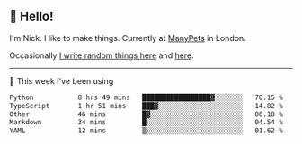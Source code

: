 ## 👋 Hello! 

I'm Nick. I like to make things. Currently at [ManyPets](https://manypets.com) in London.

Occasionally [I write random things here](https://nicksnell.com) and [here](https://twitter.com/nicksnell).

-------

🚀 This week I've been using

<!--START_SECTION:waka-->

```txt
Python           8 hrs 49 mins   █████████████████▓░░░░░░░   70.15 %
TypeScript       1 hr 51 mins    ███▓░░░░░░░░░░░░░░░░░░░░░   14.82 %
Other            46 mins         █▓░░░░░░░░░░░░░░░░░░░░░░░   06.18 %
Markdown         34 mins         █░░░░░░░░░░░░░░░░░░░░░░░░   04.54 %
YAML             12 mins         ▒░░░░░░░░░░░░░░░░░░░░░░░░   01.62 %
```

<!--END_SECTION:waka-->
